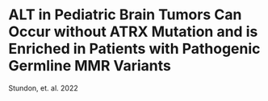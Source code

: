# ALT in Pediatric Brain Tumors Can Occur without ATRX Mutation and is Enriched in Patients with Pathogenic Germline MMR Variants
Stundon, et. al. 2022
